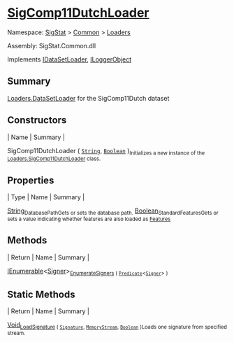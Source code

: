 # [SigComp11DutchLoader](./SigComp11DutchLoader.md)

Namespace: [SigStat]() > [Common](./../README.md) > [Loaders](./README.md)

Assembly: SigStat.Common.dll

Implements [IDataSetLoader](./IDataSetLoader.md), [ILoggerObject](./../ILoggerObject.md)

## Summary
[Loaders.DataSetLoader](https://github.com/hargitomi97/sigstat/blob/master/docs/md/SigStat/Common/Loaders/DataSetLoader.md) for the SigComp11Dutch dataset

## Constructors

| Name | Summary | 

SigComp11DutchLoader ( [`String`](https://docs.microsoft.com/en-us/dotnet/api/System.String), [`Boolean`](https://docs.microsoft.com/en-us/dotnet/api/System.Boolean) )<sub>Initializes a new instance of the [Loaders.SigComp11DutchLoader](https://github.com/hargitomi97/sigstat/blob/master/docs/md/SigStat/Common/Loaders/SigComp11DutchLoader.md) class.</sub>


## Properties

| Type | Name | Summary | 

[String](https://docs.microsoft.com/en-us/dotnet/api/System.String)<sub>DatabasePath</sub><sub>Gets or sets the database path.</sub>
[Boolean](https://docs.microsoft.com/en-us/dotnet/api/System.Boolean)<sub>StandardFeatures</sub><sub>Gets or sets a value indicating whether features are also loaded as [Features](https://github.com/hargitomi97/sigstat/blob/master/docs/md/SigStat/Common/Features.md)</sub>


## Methods

| Return | Name | Summary | 

[IEnumerable](https://docs.microsoft.com/en-us/dotnet/api/System.Collections.Generic.IEnumerable-1)\<[Signer](./../Signer.md)><sub>[EnumerateSigners](./Methods/SigComp11DutchLoader-100663907.md) ( [`Predicate`](https://docs.microsoft.com/en-us/dotnet/api/System.Predicate-1)\<[`Signer`](./../Signer.md)> )</sub><sub></sub>


## Static Methods

| Return | Name | Summary | 

[Void](https://docs.microsoft.com/en-us/dotnet/api/System.Void)<sub>[LoadSignature](./Methods/SigComp11DutchLoader-100663908.md) ( [`Signature`](./../Signature.md), [`MemoryStream`](https://docs.microsoft.com/en-us/dotnet/api/System.IO.MemoryStream), [`Boolean`](https://docs.microsoft.com/en-us/dotnet/api/System.Boolean) )</sub><sub>Loads one signature from specified stream.</sub>


